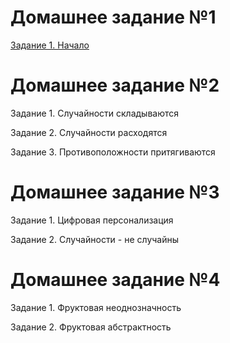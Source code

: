 # Домашнее задание №1 
[Задание 1. Начало](Homework_OI/homework/number_1)

# Домашнее задание №2
Задание 1. Случайности складываются

Задание 2. Случайности расходятся

Задание 3. Противоположности притягиваются

# Домашнее задание №3

Задание 1. Цифровая персонализация

Задание 2. Случайности - не случайны

# Домашнее задание №4

Задание 1. Фруктовая неоднозначность

Задание 2. Фруктовая абстрактность
